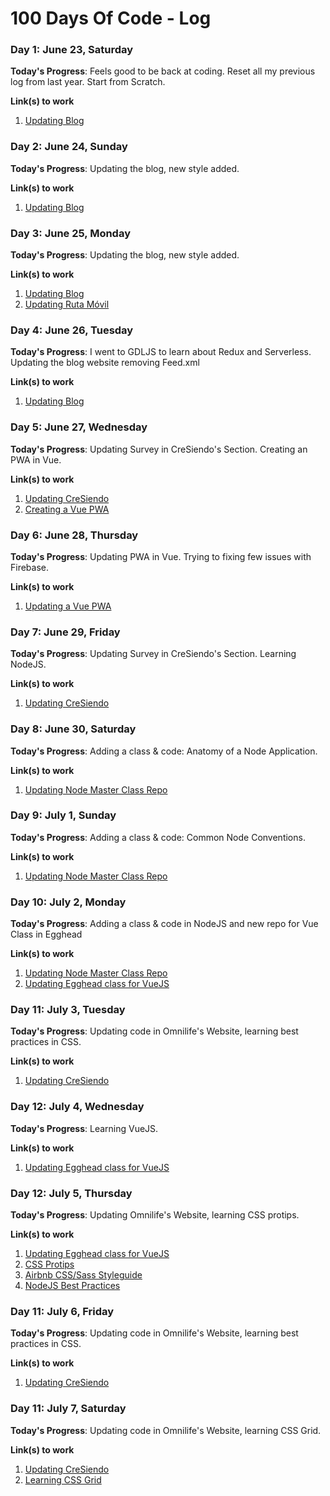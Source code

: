 # 100 Days Of Code - Log

### Day 1: June 23, Saturday

**Today's Progress**: Feels good to be back at coding. Reset all my previous log from last year. Start from Scratch.

**Link(s) to work**
1. [Updating Blog](https://omarsainz.com/blog)

### Day 2: June 24, Sunday

**Today's Progress**: Updating the blog, new style added.

**Link(s) to work**
1. [Updating Blog](https://omarsainz.com/blog)

### Day 3: June 25, Monday

**Today's Progress**: Updating the blog, new style added.

**Link(s) to work**
1. [Updating Blog](https://omarsainz.com/blog)
2. [Updating Ruta Móvil](https://github.com/OhmSainz/Omnilife)

### Day 4: June 26, Tuesday

**Today's Progress**: I went to GDLJS to learn about Redux and Serverless. Updating the blog website removing Feed.xml

**Link(s) to work**
1. [Updating Blog](https://omarsainz.com/blog)

### Day 5: June 27, Wednesday

**Today's Progress**: Updating Survey in CreSiendo's Section. Creating an PWA in Vue.

**Link(s) to work**
1. [Updating CreSiendo](https://github.com/OhmSainz/Omnilife)
2. [Creating a Vue PWA](https://github.com/OhmSainz/vue-pwa.git)

### Day 6: June 28, Thursday

**Today's Progress**: Updating PWA in Vue. Trying to fixing few issues with Firebase.

**Link(s) to work**
1. [Updating a Vue PWA](https://github.com/OhmSainz/vue-pwa.git)

### Day 7: June 29, Friday

**Today's Progress**: Updating Survey in CreSiendo's Section. Learning NodeJS.

**Link(s) to work**
1. [Updating CreSiendo](https://github.com/OhmSainz/Omnilife)

### Day 8: June 30, Saturday

**Today's Progress**: Adding a class & code: Anatomy of a Node Application.

**Link(s) to work**
1. [Updating Node Master Class Repo](https://github.com/OhmSainz/nodejs-masterclass)

### Day 9: July 1, Sunday

**Today's Progress**: Adding a class & code: Common Node Conventions.

**Link(s) to work**
1. [Updating Node Master Class Repo](https://github.com/OhmSainz/nodejs-masterclass)

### Day 10: July 2, Monday

**Today's Progress**: Adding a class & code in NodeJS and new repo for Vue Class in Egghead

**Link(s) to work**
1. [Updating Node Master Class Repo](https://github.com/OhmSainz/nodejs-masterclass)
2. [Updating Egghead class for VueJS](https://github.com/OhmSainz/Egghead)

### Day 11: July 3, Tuesday

**Today's Progress**: Updating code in Omnilife's Website, learning best practices in CSS.

**Link(s) to work**
1. [Updating CreSiendo](https://github.com/OhmSainz/Omnilife)

### Day 12: July 4, Wednesday

**Today's Progress**: Learning VueJS.

**Link(s) to work**
1. [Updating Egghead class for VueJS](https://github.com/OhmSainz/Egghead)

### Day 12: July 5, Thursday

**Today's Progress**: Updating Omnilife's Website, learning CSS protips.

**Link(s) to work**
1. [Updating Egghead class for VueJS](https://github.com/OhmSainz/Egghead)
2. [CSS Protips](https://github.com/OhmSainz/css-protips)
3. [Airbnb CSS/Sass Styleguide](https://github.com/OhmSainz/css)
4. [NodeJS Best Practices](https://github.com/OhmSainz/nodebestpractices)

### Day 11: July 6, Friday

**Today's Progress**: Updating code in Omnilife's Website, learning best practices in CSS.

**Link(s) to work**
1. [Updating CreSiendo](https://github.com/OhmSainz/Omnilife)


### Day 11: July 7, Saturday

**Today's Progress**: Updating code in Omnilife's Website, learning CSS Grid.

**Link(s) to work**
1. [Updating CreSiendo](https://github.com/OhmSainz/Omnilife)
2. [Learning CSS Grid](https://github.com/OhmSainz/css-grid)